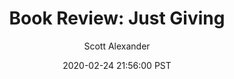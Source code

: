 ---
layout: podcast
title: "Book Review: Just Giving"
author: Scott Alexander
description: https://slatestarcodex.com/2020/02/24/book-review-just-giving/
date: 2020-02-24 21:56:00 PST
length: 4381356
duration: 1095
guid: book-review-just-giving
---